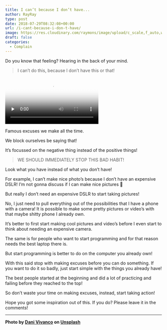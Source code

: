 ```yaml
---
title: I can’t because I don’t have...
author: RayRay
type: post
date: 2018-07-29T08:32:08+00:00
url: /i-cant-because-i-don-t-have/
image: https://res.cloudinary.com/raymons/image/upload/c_scale,f_auto,w_2560/v1535278386/byrayray/i-cant-because-i-don-t-have.jpg
draft: false
categories:
  - Complain
---
```


Do you know that feeling? Hearing in the back of your mind.

<!--more-->

> I can’t do this, because I don’t have this or that!

<div class="igtv__wrapper">
<video controls="controls" controlslist="nodownload" class="tWeCl igtv__video" playsinline="" poster="https://scontent-amt2-1.cdninstagram.com/vp/063e364c1e136752e761d6dc6df1c801/5B851E73/t51.2885-15/e15/37408749_226253008218762_4877254025411559424_n.jpg" preload="none" src="https://scontent-amt2-1.cdninstagram.com/vp/d1f2721aac72ba83a731648a3b40a67b/5B84F001/t50.16885-16/10000000_288545841908709_1306854983626391552_n.mp4" type="video/mp4"></video>
</div>

Famous excuses we make all the time.

We block ourselves be saying that!

It’s focussed on the negative thing instead of the positive things!

> WE SHOULD IMMEDIATELY STOP THIS BAD HABIT!

Look what you have instead of what you don’t have!

For example, I can’t make nice photo’s because I don’t have an expensive DSLR! I’m not gonna discuss if I can make nice pictures 🤭

But really I don’t need an expensive DSLR to start taking pictures!

No, I just need to pull everything out of the possibilities that I have a phone with a camera! It is possible to make some pretty pictures or video’s with that maybe shitty phone I already own.

It’s better to first start making cool pictures and video’s before I even start to think about needing an expensive camera.

The same is for people who want to start programming and for that reason needs the best laptop there is.

But start programming is better to do on the computer you already own!

With this said stop with making excuses before you can do something. If you want to do it so badly, just start simple with the things you already have!

The best people started at the beginning and did a lot of practicing and failing before they reached to the top!

So don’t waste your time on making excuses, instead, start taking action!

Hope you got some inspiration out of this. If you do? Please leave it in the comments!

----

**Photo by [Dani Vivanco](https://unsplash.com/photos/4XWhN4p5DfI?utm_source=unsplash&utm_medium=referral&utm_content=creditCopyText) on [Unsplash](https://unsplash.com/?utm_source=unsplash&utm_medium=referral&utm_content=creditCopyText)**